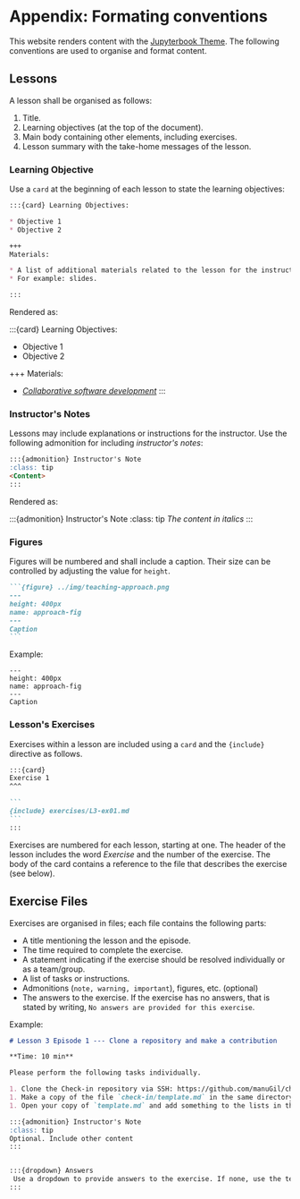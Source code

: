 # Appendix: Formating conventions

This website renders content with the [Jupyterbook Theme](https://jupyterbook.org/en/stable/basics/organize.html). The following conventions are used to organise and format content.


## Lessons
A lesson shall be organised as follows:

1. Title.
1. Learning objectives (at the top of the document).
2. Main body containing other elements, including exercises. 
2. Lesson summary with the take-home messages of the lesson.

### Learning Objective

Use a `card` at the beginning of each lesson to state the learning objectives:

````md
:::{card} Learning Objectives:

* Objective 1
* Objective 2

+++
Materials:

* A list of additional materials related to the lesson for the instructor. 
* For example: slides.

:::
````

Rendered as:

:::{card} Learning Objectives:

* Objective 1
* Objective 2

+++
Materials:
* *[Collaborative software development](https://docs.google.com/presentation/d/1yBy_4r9aHhsUH9AH1s7zLWIQ_h20xNKVYM1somPnz1Q/edit?usp=sharing)*
:::


### Instructor's Notes
Lessons may include explanations or instructions for the instructor. Use the following admonition for including *instructor's notes*:

```md
:::{admonition} Instructor's Note 
:class: tip
<Content>
:::
```
Rendered as:

:::{admonition} Instructor's Note 
:class: tip
*The content in italics*
:::

### Figures

Figures will be numbered and shall include a caption. Their size can be controlled by adjusting the value for `height`.

````md
```{figure} ../img/teaching-approach.png
---
height: 400px
name: approach-fig
---
Caption
```
````
Example:

```{figure} ../img/teaching-approach.png
---
height: 400px
name: approach-fig
---
Caption
```

### Lesson's Exercises

Exercises within a lesson are included using a `card`  and the `{include}` directive as follows.

````md
:::{card} 
Exercise 1 
^^^    

```
{include} exercises/L3-ex01.md
```
:::
````

Exercises are numbered for each lesson, starting at one. The header of the lesson includes the word *Exercise* and the number of the exercise. The body of the card contains a reference to the file that describes the exercise (see below).  


## Exercise Files

Exercises are organised in files; each file  contains the following parts:

* A title mentioning the lesson and the episode. 
* The time required to complete the exercise.
* A statement indicating if the exercise should be resolved individually or as a team/group.
* A list of tasks or instructions.
* Admonitions (`note, warning, important`), figures, etc. (optional)
* The answers to the exercise. If the exercise has no answers, that is stated by writing, `No answers are provided for this exercise`. 

Example:

````md
# Lesson 3 Episode 1 --- Clone a repository and make a contribution 

**Time: 10 min**

Please perform the following tasks individually.

1. Clone the Check-in repository via SSH: https://github.com/manuGil/check-in
1. Make a copy of the file `check-in/template.md` in the same directory; 
1. Open your copy of `template.md` and add something to the lists in the file.

:::{admonition} Instructor's Note 
:class: tip
Optional. Include other content
:::


:::{dropdown} Answers
 Use a dropdown to provide answers to the exercise. If none, use the text: "No answers are provided for this exercise."
:::
````
